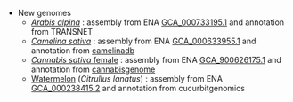 
- New genomes
    - [_Arabis alpina_](/Arabis_alpina) : assembly from ENA [GCA_000733195.1](http://www.ebi.ac.uk/ena/data/view/GCA_000733195.1) and annotation from TRANSNET
	- [_Camelina sativa_](/Camelina_sativa) : assembly from ENA [GCA_000633955.1](http://www.ebi.ac.uk/ena/data/view/GCA_000633955.1) and annotation from [camelinadb](http://camelinadb.ca/downloads.html)
	- [_Cannabis sativa_ female](/Cannabis_sativa_female) : assembly from ENA [GCA_900626175.1](http://www.ebi.ac.uk/ena/data/view/GCA_900626175.1) and annotation from [cannabisgenome](http://cannabisgenome.org)
	- [Watermelon](/Citrullus_lanatus) (_Citrullus lanatus_) : assembly from ENA [GCA_000238415.2](http://www.ebi.ac.uk/ena/data/view/GCA_000238415.2) and annotation from cucurbitgenomics
